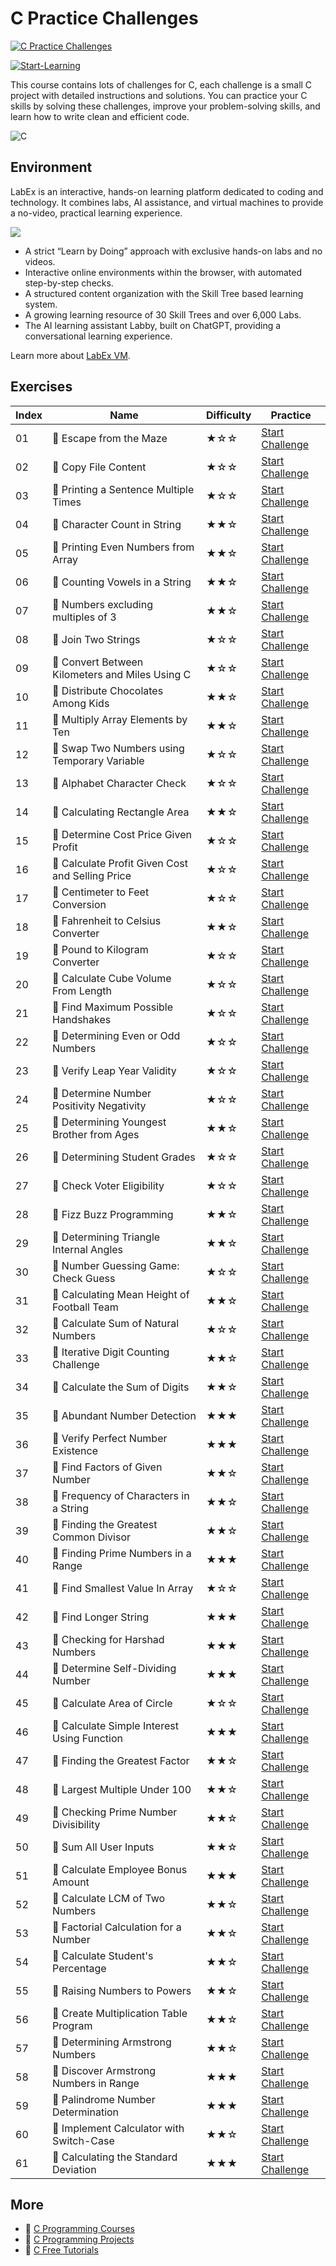 # C Practice Challenges

[![C Practice Challenges](https://cover-creator.appbot.io/c-practice-challenges.png)](https://labex.io/courses/c-practice-challenges)

[![Start-Learning](https://img.shields.io/badge/Start-Learning-whitesmoke?style=for-the-badge)](https://labex.io/courses/c-practice-challenges)

This course contains lots of challenges for C, each challenge is a small C project with detailed instructions and solutions. You can practice your C skills by solving these challenges, improve your problem-solving skills, and learn how to write clean and efficient code.

![C](https://img.shields.io/badge/C-whitesmoke?style=for-the-badge&logo=c)


## Environment

LabEx is an interactive, hands-on learning platform dedicated to coding and technology. It combines labs, AI assistance, and virtual machines to provide a no-video, practical learning experience.

![](https://tutorial-screenshot.getvm.io/images/vm-1725247253.png)

- A strict “Learn by Doing” approach with exclusive hands-on labs and no videos.
- Interactive online environments within the browser, with automated step-by-step checks.
- A structured content organization with the Skill Tree based learning system.
- A growing learning resource of 30 Skill Trees and over 6,000 Labs.
- The AI learning assistant Labby, built on ChatGPT, providing a conversational learning experience.

Learn more about [LabEx VM](https://support.labex.io/using-labex/virtual-machine).

## Exercises

|   Index | Name                                            | Difficulty   | Practice                                                                                                                        |
|---------|-------------------------------------------------|--------------|---------------------------------------------------------------------------------------------------------------------------------|
|      01 | 🎯 Escape from the Maze                          | ★☆☆          | <a target='_blank' href='https://labex.io/tutorials/c-escape-from-the-maze-216602'>Start Challenge</a>                          |
|      02 | 🎯 Copy File Content                             | ★☆☆          | <a target='_blank' href='https://labex.io/tutorials/c-copy-file-content-298173'>Start Challenge</a>                             |
|      03 | 🎯 Printing a Sentence Multiple Times            | ★☆☆          | <a target='_blank' href='https://labex.io/tutorials/c-printing-a-sentence-multiple-times-113902'>Start Challenge</a>            |
|      04 | 🎯 Character Count in String                     | ★★☆          | <a target='_blank' href='https://labex.io/tutorials/c-character-count-in-string-113837'>Start Challenge</a>                     |
|      05 | 🎯 Printing Even Numbers from Array              | ★★☆          | <a target='_blank' href='https://labex.io/tutorials/c-printing-even-numbers-from-array-113847'>Start Challenge</a>              |
|      06 | 🎯 Counting Vowels in a String                   | ★★☆          | <a target='_blank' href='https://labex.io/tutorials/c-counting-vowels-in-a-string-113886'>Start Challenge</a>                   |
|      07 | 🎯 Numbers excluding multiples of 3              | ★★☆          | <a target='_blank' href='https://labex.io/tutorials/c-numbers-excluding-multiples-of-3-113888'>Start Challenge</a>              |
|      08 | 🎯 Join Two Strings                              | ★☆☆          | <a target='_blank' href='https://labex.io/tutorials/c-join-two-strings-113872'>Start Challenge</a>                              |
|      09 | 🎯 Convert Between Kilometers and Miles Using C  | ★☆☆          | <a target='_blank' href='https://labex.io/tutorials/c-convert-between-kilometers-and-miles-using-c-113833'>Start Challenge</a>  |
|      10 | 🎯 Distribute Chocolates Among Kids              | ★★☆          | <a target='_blank' href='https://labex.io/tutorials/c-distribute-chocolates-among-kids-113843'>Start Challenge</a>              |
|      11 | 🎯 Multiply Array Elements by Ten                | ★★☆          | <a target='_blank' href='https://labex.io/tutorials/c-multiply-array-elements-by-ten-113882'>Start Challenge</a>                |
|      12 | 🎯 Swap Two Numbers using Temporary Variable     | ★☆☆          | <a target='_blank' href='https://labex.io/tutorials/c-swap-two-numbers-using-temporary-variable-113913'>Start Challenge</a>     |
|      13 | 🎯 Alphabet Character Check                      | ★☆☆          | <a target='_blank' href='https://labex.io/tutorials/c-alphabet-character-check-113826'>Start Challenge</a>                      |
|      14 | 🎯 Calculating Rectangle Area                    | ★★☆          | <a target='_blank' href='https://labex.io/tutorials/c-calculating-rectangle-area-113820'>Start Challenge</a>                    |
|      15 | 🎯 Determine Cost Price Given Profit             | ★☆☆          | <a target='_blank' href='https://labex.io/tutorials/c-determine-cost-price-given-profit-113823'>Start Challenge</a>             |
|      16 | 🎯 Calculate Profit Given Cost and Selling Price | ★☆☆          | <a target='_blank' href='https://labex.io/tutorials/c-calculate-profit-given-cost-and-selling-price-113824'>Start Challenge</a> |
|      17 | 🎯 Centimeter to Feet Conversion                 | ★☆☆          | <a target='_blank' href='https://labex.io/tutorials/c-centimeter-to-feet-conversion-113831'>Start Challenge</a>                 |
|      18 | 🎯 Fahrenheit to Celsius Converter               | ★★☆          | <a target='_blank' href='https://labex.io/tutorials/c-fahrenheit-to-celsius-converter-113832'>Start Challenge</a>               |
|      19 | 🎯 Pound to Kilogram Converter                   | ★☆☆          | <a target='_blank' href='https://labex.io/tutorials/c-pound-to-kilogram-converter-113835'>Start Challenge</a>                   |
|      20 | 🎯 Calculate Cube Volume From Length             | ★☆☆          | <a target='_blank' href='https://labex.io/tutorials/c-calculate-cube-volume-from-length-113857'>Start Challenge</a>             |
|      21 | 🎯 Find Maximum Possible Handshakes              | ★☆☆          | <a target='_blank' href='https://labex.io/tutorials/c-find-maximum-possible-handshakes-113876'>Start Challenge</a>              |
|      22 | 🎯 Determining Even or Odd Numbers               | ★☆☆          | <a target='_blank' href='https://labex.io/tutorials/c-determining-even-or-odd-numbers-113827'>Start Challenge</a>               |
|      23 | 🎯 Verify Leap Year Validity                     | ★☆☆          | <a target='_blank' href='https://labex.io/tutorials/c-verify-leap-year-validity-113828'>Start Challenge</a>                     |
|      24 | 🎯 Determine Number Positivity Negativity        | ★☆☆          | <a target='_blank' href='https://labex.io/tutorials/c-determine-number-positivity-negativity-113829'>Start Challenge</a>        |
|      25 | 🎯 Determining Youngest Brother from Ages        | ★★☆          | <a target='_blank' href='https://labex.io/tutorials/c-determining-youngest-brother-from-ages-113859'>Start Challenge</a>        |
|      26 | 🎯 Determining Student Grades                    | ★☆☆          | <a target='_blank' href='https://labex.io/tutorials/c-determining-student-grades-113864'>Start Challenge</a>                    |
|      27 | 🎯 Check Voter Eligibility                       | ★☆☆          | <a target='_blank' href='https://labex.io/tutorials/c-check-voter-eligibility-113892'>Start Challenge</a>                       |
|      28 | 🎯 Fizz Buzz Programming                         | ★★☆          | <a target='_blank' href='https://labex.io/tutorials/c-fizz-buzz-programming-113900'>Start Challenge</a>                         |
|      29 | 🎯 Determining Triangle Internal Angles          | ★★☆          | <a target='_blank' href='https://labex.io/tutorials/c-determining-triangle-internal-angles-113871'>Start Challenge</a>          |
|      30 | 🎯 Number Guessing Game: Check Guess             | ★☆☆          | <a target='_blank' href='https://labex.io/tutorials/c-number-guessing-game-check-guess-113884'>Start Challenge</a>              |
|      31 | 🎯 Calculating Mean Height of Football Team      | ★★☆          | <a target='_blank' href='https://labex.io/tutorials/c-calculating-mean-height-of-football-team-113878'>Start Challenge</a>      |
|      32 | 🎯 Calculate Sum of Natural Numbers              | ★☆☆          | <a target='_blank' href='https://labex.io/tutorials/c-calculate-sum-of-natural-numbers-113911'>Start Challenge</a>              |
|      33 | 🎯 Iterative Digit Counting Challenge            | ★★☆          | <a target='_blank' href='https://labex.io/tutorials/c-iterative-digit-counting-challenge-113839'>Start Challenge</a>            |
|      34 | 🎯 Calculate the Sum of Digits                   | ★★☆          | <a target='_blank' href='https://labex.io/tutorials/c-calculate-the-sum-of-digits-113909'>Start Challenge</a>                   |
|      35 | 🎯 Abundant Number Detection                     | ★★★          | <a target='_blank' href='https://labex.io/tutorials/c-abundant-number-detection-113817'>Start Challenge</a>                     |
|      36 | 🎯 Verify Perfect Number Existence               | ★★★          | <a target='_blank' href='https://labex.io/tutorials/c-verify-perfect-number-existence-113830'>Start Challenge</a>               |
|      37 | 🎯 Find Factors of Given Number                  | ★★☆          | <a target='_blank' href='https://labex.io/tutorials/c-find-factors-of-given-number-113849'>Start Challenge</a>                  |
|      38 | 🎯 Frequency of Characters in a String           | ★★☆          | <a target='_blank' href='https://labex.io/tutorials/c-frequency-of-characters-in-a-string-113861'>Start Challenge</a>           |
|      39 | 🎯 Finding the Greatest Common Divisor           | ★★☆          | <a target='_blank' href='https://labex.io/tutorials/c-finding-the-greatest-common-divisor-113863'>Start Challenge</a>           |
|      40 | 🎯 Finding Prime Numbers in a Range              | ★★★          | <a target='_blank' href='https://labex.io/tutorials/c-finding-prime-numbers-in-a-range-113898'>Start Challenge</a>              |
|      41 | 🎯 Find Smallest Value In Array                  | ★☆☆          | <a target='_blank' href='https://labex.io/tutorials/c-find-smallest-value-in-array-113905'>Start Challenge</a>                  |
|      42 | 🎯 Find Longer String                            | ★★★          | <a target='_blank' href='https://labex.io/tutorials/c-find-longer-string-113853'>Start Challenge</a>                            |
|      43 | 🎯 Checking for Harshad Numbers                  | ★★★          | <a target='_blank' href='https://labex.io/tutorials/c-checking-for-harshad-numbers-113868'>Start Challenge</a>                  |
|      44 | 🎯 Determine Self-Dividing Number                | ★★★          | <a target='_blank' href='https://labex.io/tutorials/c-determine-self-dividing-number-113903'>Start Challenge</a>                |
|      45 | 🎯 Calculate Area of Circle                      | ★☆☆          | <a target='_blank' href='https://labex.io/tutorials/c-calculate-area-of-circle-113819'>Start Challenge</a>                      |
|      46 | 🎯 Calculate Simple Interest Using Function      | ★★★          | <a target='_blank' href='https://labex.io/tutorials/c-calculate-simple-interest-using-function-113825'>Start Challenge</a>      |
|      47 | 🎯 Finding the Greatest Factor                   | ★★☆          | <a target='_blank' href='https://labex.io/tutorials/c-finding-the-greatest-factor-113866'>Start Challenge</a>                   |
|      48 | 🎯 Largest Multiple Under 100                    | ★★☆          | <a target='_blank' href='https://labex.io/tutorials/c-largest-multiple-under-100-113867'>Start Challenge</a>                    |
|      49 | 🎯 Checking Prime Number Divisibility            | ★★☆          | <a target='_blank' href='https://labex.io/tutorials/c-checking-prime-number-divisibility-113896'>Start Challenge</a>            |
|      50 | 🎯 Sum All User Inputs                           | ★★☆          | <a target='_blank' href='https://labex.io/tutorials/c-sum-all-user-inputs-113818'>Start Challenge</a>                           |
|      51 | 🎯 Calculate Employee Bonus Amount               | ★★★          | <a target='_blank' href='https://labex.io/tutorials/c-calculate-employee-bonus-amount-113845'>Start Challenge</a>               |
|      52 | 🎯 Calculate LCM of Two Numbers                  | ★★☆          | <a target='_blank' href='https://labex.io/tutorials/c-calculate-lcm-of-two-numbers-113875'>Start Challenge</a>                  |
|      53 | 🎯 Factorial Calculation for a Number            | ★★☆          | <a target='_blank' href='https://labex.io/tutorials/c-factorial-calculation-for-a-number-113851'>Start Challenge</a>            |
|      54 | 🎯 Calculate Student's Percentage                | ★★☆          | <a target='_blank' href='https://labex.io/tutorials/c-calculate-student-s-percentage-113855'>Start Challenge</a>                |
|      55 | 🎯 Raising Numbers to Powers                     | ★★☆          | <a target='_blank' href='https://labex.io/tutorials/c-raising-numbers-to-powers-113894'>Start Challenge</a>                     |
|      56 | 🎯 Create Multiplication Table Program           | ★★☆          | <a target='_blank' href='https://labex.io/tutorials/c-create-multiplication-table-program-113880'>Start Challenge</a>           |
|      57 | 🎯 Determining Armstrong Numbers                 | ★★☆          | <a target='_blank' href='https://labex.io/tutorials/c-determining-armstrong-numbers-113821'>Start Challenge</a>                 |
|      58 | 🎯 Discover Armstrong Numbers in Range           | ★★★          | <a target='_blank' href='https://labex.io/tutorials/c-discover-armstrong-numbers-in-range-113822'>Start Challenge</a>           |
|      59 | 🎯 Palindrome Number Determination               | ★★★          | <a target='_blank' href='https://labex.io/tutorials/c-palindrome-number-determination-113890'>Start Challenge</a>               |
|      60 | 🎯 Implement Calculator with Switch-Case         | ★★☆          | <a target='_blank' href='https://labex.io/tutorials/c-implement-calculator-with-switch-case-113841'>Start Challenge</a>         |
|      61 | 🎯 Calculating the Standard Deviation            | ★★★          | <a target='_blank' href='https://labex.io/tutorials/c-calculating-the-standard-deviation-113907'>Start Challenge</a>            |

## More

- 🔗 [C Programming Courses](https://github.com/labex-labs/awesome-programming-courses)
- 🔗 [C Programming Projects](https://github.com/labex-labs/awesome-programming-projects)
- 🔗 [C Free Tutorials](https://github.com/labex-labs/c-free-tutorials)

